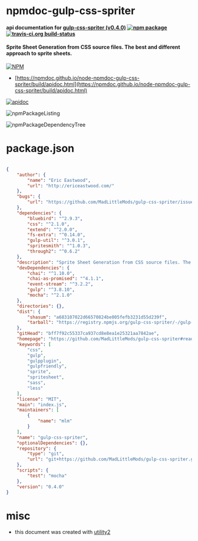 # npmdoc-gulp-css-spriter

#### api documentation for  [gulp-css-spriter (v0.4.0)](https://github.com/MadLittleMods/gulp-css-spriter#readme)  [![npm package](https://img.shields.io/npm/v/npmdoc-gulp-css-spriter.svg?style=flat-square)](https://www.npmjs.org/package/npmdoc-gulp-css-spriter) [![travis-ci.org build-status](https://api.travis-ci.org/npmdoc/node-npmdoc-gulp-css-spriter.svg)](https://travis-ci.org/npmdoc/node-npmdoc-gulp-css-spriter)

#### Sprite Sheet Generation from CSS source files. The best and different approach to sprite sheets.

[![NPM](https://nodei.co/npm/gulp-css-spriter.png?downloads=true&downloadRank=true&stars=true)](https://www.npmjs.com/package/gulp-css-spriter)

- [https://npmdoc.github.io/node-npmdoc-gulp-css-spriter/build/apidoc.html](https://npmdoc.github.io/node-npmdoc-gulp-css-spriter/build/apidoc.html)

[![apidoc](https://npmdoc.github.io/node-npmdoc-gulp-css-spriter/build/screenCapture.buildCi.browser.%252Ftmp%252Fbuild%252Fapidoc.html.png)](https://npmdoc.github.io/node-npmdoc-gulp-css-spriter/build/apidoc.html)

![npmPackageListing](https://npmdoc.github.io/node-npmdoc-gulp-css-spriter/build/screenCapture.npmPackageListing.svg)

![npmPackageDependencyTree](https://npmdoc.github.io/node-npmdoc-gulp-css-spriter/build/screenCapture.npmPackageDependencyTree.svg)



# package.json

```json

{
    "author": {
        "name": "Eric Eastwood",
        "url": "http://ericeastwood.com/"
    },
    "bugs": {
        "url": "https://github.com/MadLittleMods/gulp-css-spriter/issues"
    },
    "dependencies": {
        "bluebird": "^2.9.3",
        "css": "^2.1.0",
        "extend": "^2.0.0",
        "fs-extra": "^0.14.0",
        "gulp-util": "^3.0.1",
        "spritesmith": "^1.0.3",
        "through2": "^0.6.2"
    },
    "description": "Sprite Sheet Generation from CSS source files. The best and different approach to sprite sheets.",
    "devDependencies": {
        "chai": "^1.10.0",
        "chai-as-promised": "^4.1.1",
        "event-stream": "^3.2.2",
        "gulp": "^3.8.10",
        "mocha": "^2.1.0"
    },
    "directories": {},
    "dist": {
        "shasum": "a683107022d66570824be005fefb3231d55d239f",
        "tarball": "https://registry.npmjs.org/gulp-css-spriter/-/gulp-css-spriter-0.4.0.tgz"
    },
    "gitHead": "bff7f92c55337ca937cd8e8ea1e25321aa7842ae",
    "homepage": "https://github.com/MadLittleMods/gulp-css-spriter#readme",
    "keywords": [
        "css",
        "gulp",
        "gulpplugin",
        "gulpfriendly",
        "sprite",
        "spritesheet",
        "sass",
        "less"
    ],
    "license": "MIT",
    "main": "index.js",
    "maintainers": [
        {
            "name": "mlm"
        }
    ],
    "name": "gulp-css-spriter",
    "optionalDependencies": {},
    "repository": {
        "type": "git",
        "url": "git+https://github.com/MadLittleMods/gulp-css-spriter.git"
    },
    "scripts": {
        "test": "mocha"
    },
    "version": "0.4.0"
}
```



# misc
- this document was created with [utility2](https://github.com/kaizhu256/node-utility2)

